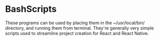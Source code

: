 # BashScripts

These programs can be used by placing them in the ~/usr/local/bin/ directory, and running them from terminal. They're generally very simple scripts used to streamline project creation for React and React Native.
